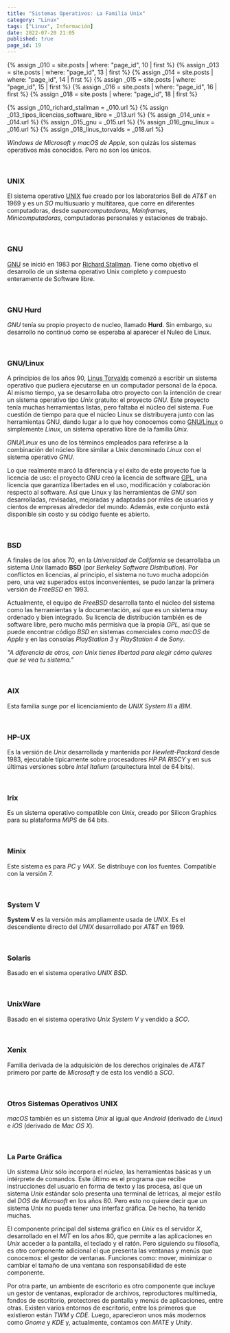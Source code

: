 ```yaml
---
title: "Sistemas Operativos: La Familia Unix"
category: "Linux"
tags: ["Linux", Información]
date: 2022-07-20 21:05
published: true
page_id: 19
---
```


{% assign _010 = site.posts | where: "page_id", 10 | first %}
{% assign _013 = site.posts | where: "page_id", 13 | first %}
{% assign _014 = site.posts | where: "page_id", 14 | first %}
{% assign _015 = site.posts | where: "page_id", 15 | first %}
{% assign _016 = site.posts | where: "page_id", 16 | first %}
{% assign _018 = site.posts | where: "page_id", 18 | first %}

{% assign _010_richard_stallman               = _010.url %}
{% assign _013_tipos_licencias_software_libre = _013.url %}
{% assign _014_unix                           = _014.url %}
{% assign _015_gnu                            = _015.url %}
{% assign _016_gnu_linux                      = _016.url %}
{% assign _018_linus_torvalds                 = _018.url %}

*Windows de Microsoft* y *macOS de Apple*, son quizás los sistemas operativos más conocidos. Pero no son los únicos.

<div id="Unix"><br></div>

### UNIX

El sistema operativo <a href="{{_014_unix}}">UNIX</a> fue creado por los laboratorios Bell de *AT&T* en 1969 y es un *SO* multiusuario y multitarea, que corre en diferentes computadoras, desde *supercomputadoras*, *Mainframes*, *Minicomputadoras*, computadoras personales y estaciones de trabajo.

<div id="GNU"><br></div>

### GNU

<a href="{{_015_gnu}}">GNU</a> se inició en 1983 por <a href="_010_richard_stallman">Richard Stallman</a>. Tiene como objetivo el desarrollo de un sistema operativo Unix completo y compuesto enteramente de Software libre.

<div id="GNU Hurd"><br></div>

### GNU Hurd

*GNU* tenía su propio proyecto de nucleo, llamado **Hurd**. Sin embargo, su desarrollo no continuó como se esperaba al aparecer el Nuleo de Linux.

<div id="GNU Linux"><br></div>

### GNU/Linux

A principios de los años 90, <a href="{{_018_linus_torvalds}}">Linus Torvalds</a> comenzó a escribir un sistema operativo que pudiera ejecutarse en un computador personal de la época. Al mismo tiempo, ya se desarrollaba otro proyecto con la intención de crear un sistema operativo tipo *Unix* gratuito: el proyecto *GNU*. Este proyecto tenía muchas herramientas listas, pero faltaba el núcleo del sistema. Fue cuestión de tiempo para que el núcleo Linux se distribuyera junto con las herramientas GNU, dando lugar a lo que hoy conocemos como <a href="{{_016_gnu_linux}}">GNU/Linux</a> o simplemente *Linux*, un sistema operativo libre de la familia *Unix*.

*GNU/Linux* es uno de los términos empleados para referirse a la combinación del núcleo libre similar a Unix denominado *Linux* con el sistema operativo *GNU*.

Lo que realmente marcó la diferencia y el éxito de este proyecto fue la licencia de uso: el proyecto GNU creó la licencia de software <a href="{{_013_tipos_licencias_software_libre}}#GNU LGPL">GPL</a>, una licencia que garantiza libertades en el uso, modificación y colaboración respecto al software. Así que Linux y las herramientas de *GNU* son desarrolladas, revisadas, mejoradas y adaptadas por miles de usuarios y cientos de empresas alrededor del mundo. Además, este conjunto está disponible sin costo y su código fuente es abierto.

<div id="BSD"><br></div>

### BSD

A finales de los años 70, en la *Universidad de California* se desarrollaba un sistema *Unix* llamado **BSD** (por *Berkeley Software Distribution*). Por conflictos en licencias, al principio, el sistema no tuvo mucha adopción pero, una vez superados estos inconvenientes, se pudo lanzar la primera versión de *FreeBSD* en 1993.

Actualmente, el equipo de *FreeBSD* desarrolla tanto el núcleo del sistema como las herramientas y la documentación, así que es un sistema muy ordenado y bien integrado. Su licencia de distribución también es de software libre, pero mucho más permisiva que la propia *GPL*, así que se puede encontrar código *BSD* en sistemas comerciales como *macOS* de *Apple* y en las consolas *PlayStation 3* y *PlayStation 4* de *Sony*.

*"A diferencia de otros, con Unix tienes libertad para elegir cómo quieres que se vea tu sistema."*

<div id="AIX"><br></div>

### AIX

Esta familia surge por el licenciamiento de *UNIX System III* a *IBM*.

<div id="HP-UX"><br></div>

### HP-UX

Es la versión de *Unix* desarrollada y mantenida por *Hewlett-Packard* desde 1983, ejecutable típicamente sobre procesadores *HP PA RISCY* y en sus últimas versiones sobre *Intel Italium* (arquitectura Intel de 64 bits).

<div id="Irix"><br></div>

### Irix

Es un sistema operativo compatible con *Unix*, creado por Silicon Graphics para su plataforma *MIPS* de 64 bits.

<div id="Minix"><br></div>

### Minix

Este sistema es para *PC* y *VAX*. Se distribuye con los fuentes. Compatible con la versión 7.

<div id="System V"><br></div>

### System V

**System V** es la versión más ampliamente usada de *UNIX*. Es el descendiente directo del *UNIX* desarrollado por *AT&T* en 1969.

<div id="Solaris"><br></div>

### Solaris

Basado en el sistema operativo *UNIX BSD*.

<div id="UnixWare"><br></div>

### UnixWare

Basado en el sistema operativo *Unix System V* y vendido a *SCO*.

<div id="Xenix"><br></div>

### Xenix

Familia derivada de la adquisición de los derechos originales de *AT&T* primero por parte de *Microsoft* y de esta los vendió a *SCO*.

<div id="Otros"><br></div>

### Otros Sistemas Operativos UNIX

*macOS* también es un sistema *Unix* al igual que *Android* (derivado de *Linux*) e *iOS* (derivado de *Mac OS X*).

<div id="GUI"><br></div>

### La Parte Gráfica

Un sistema *Unix* sólo incorpora el *núcleo*, las herramientas básicas y un intérprete de comandos. Este último es el programa que recibe instrucciones del usuario en forma de texto y las procesa, así que un sistema *Unix* estándar solo presenta una terminal de letricas, al mejor estilo del *DOS* de *Microsoft* en los años 80. Pero esto no quiere decir que un sistema Unix no pueda tener una interfaz gráfica. De hecho, ha tenido muchas.

El componente principal del sistema gráfico en *Unix* es el servidor *X*, desarrollado en el *MIT* en los años 80, que permite a las aplicaciones en *Unix* acceder a la pantalla, el teclado y el ratón. Pero siguiendo su filosofía, es otro componente adicional el que presenta las ventanas y menús que conocemos: el gestor de ventanas. Funciones como: mover, minimizar o cambiar el tamaño de una ventana son responsabilidad de este componente.

Por otra parte, un ambiente de escritorio es otro componente que incluye un gestor de ventanas, explorador de archivos, reproductores multimedia, fondos de escritorio, protectores de pantalla y menús de aplicaciones, entre otras.
Existen varios entornos de escritorio, entre los primeros que existieron están *TWM* y *CDE*. Luego, aparecieron unos más modernos como *Gnome* y *KDE* y, actualmente, contamos con *MATE* y *Unity*.